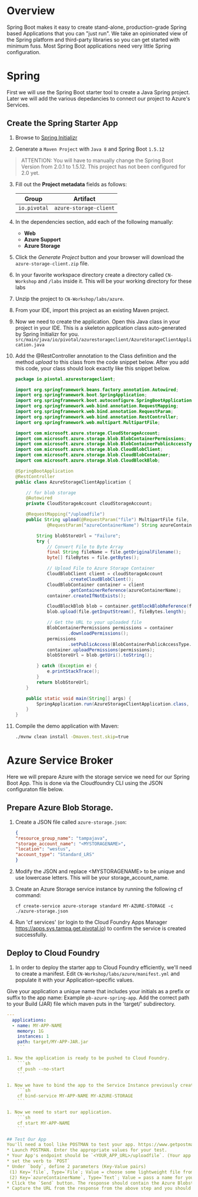 # Overview

Spring Boot makes it easy to create stand-alone, production-grade Spring
based Applications that you can "just run". We take an opinionated view
of the Spring platform and third-party libraries so you can get started
with minimum fuss. Most Spring Boot applications need very little Spring
configuration.

# Spring

First we will use the Spring Boot starter tool to create a Java Spring project. Later we will add the various depedancies to connect
our project to Azure's Services.

## Create the Spring Starter App

1.  Browse to [Spring Initializr](https://start.spring.io)

2.  Generate a `Maven Project` with `Java 8` and Spring Boot `1.5.12`  

> ATTENTION: You will have to manually change the Spring Boot Version from 2.0.1 to 1.5.12. This project has not been configured for 2.0 yet.

3.  Fill out the **Project metadata** fields as follows:
    
    | Group  | Artifact  |
    |---|---|
    | `io.pivotal`  | `azure-storage-client`  |

1. In the dependencies section, add each of the following manually:
    
    - **Web**
    - **Azure Support**
    - **Azure Storage**

1. Click the *Generate Project* button and your browser will download the `azure-storage-client.zip` file.
1. In your favorite workspace directory create a directory called `CN-Workshop` and `/labs` inside it. This will be your working directory for these labs
1. Unzip the project to `CN-Workshop/labs/azure`.
1. From your IDE, import this project as an existing Maven project.
1. Now we need to create the application. Open this Java class in your project in your IDE. This is a skeleton application class auto-generated by Spring Initializr for you. `src/main/java/io/pivotal/azurestorageclient/AzureStorageClientApplication.java`
1. Add the @RestController annotation to the Class definition and the method _upload_ to this class from the code snippet below. After you add this code, your class should look exactly like this snippet below.


    ```java
	package io.pivotal.azurestorageclient;

	import org.springframework.beans.factory.annotation.Autowired;
	import org.springframework.boot.SpringApplication;
	import org.springframework.boot.autoconfigure.SpringBootApplication;
	import org.springframework.web.bind.annotation.RequestMapping;
	import org.springframework.web.bind.annotation.RequestParam;
	import org.springframework.web.bind.annotation.RestController;
	import org.springframework.web.multipart.MultipartFile;

	import com.microsoft.azure.storage.CloudStorageAccount;
	import com.microsoft.azure.storage.blob.BlobContainerPermissions;
	import com.microsoft.azure.storage.blob.BlobContainerPublicAccessType;
	import com.microsoft.azure.storage.blob.CloudBlobClient;
	import com.microsoft.azure.storage.blob.CloudBlobContainer;
	import com.microsoft.azure.storage.blob.CloudBlockBlob;

	@SpringBootApplication
	@RestController
	public class AzureStorageClientApplication {

		// for blob storage
		@Autowired
		private CloudStorageAccount cloudStorageAccount;

		@RequestMapping("/uploadfile")
		public String upload(@RequestParam("file") MultipartFile file,
				@RequestParam("azureContainerName") String azureContainerName) {

			String blobStoreUrl = "Failure";
			try {
				// Convert File to Byte Array
				final String fileName = file.getOriginalFilename();
				byte[] fileBytes = file.getBytes();

				// Upload File to Azure Storage Container
				CloudBlobClient client = cloudStorageAccount
						.createCloudBlobClient();
				CloudBlobContainer container = client
						.getContainerReference(azureContainerName);
				container.createIfNotExists();

				CloudBlockBlob blob = container.getBlockBlobReference(fileName);
				blob.upload(file.getInputStream(), fileBytes.length);

				// Get the URL to your uploaded file
				BlobContainerPermissions permissions = container
						.downloadPermissions();
				permissions
						.setPublicAccess(BlobContainerPublicAccessType.CONTAINER);
				container.uploadPermissions(permissions);
				blobStoreUrl = blob.getUri().toString();

			} catch (Exception e) {
				e.printStackTrace();
			}
			return blobStoreUrl;
		}

		public static void main(String[] args) {
			SpringApplication.run(AzureStorageClientApplication.class, args);
		}
	}
    ```

1. Compile the demo application with Maven:

    ```sh
    ./mvnw clean install -Dmaven.test.skip=true
    ```
# Azure Service Broker

Here we will prepare Azure with the storage service we need for our Spring Boot App. This is done via the Cloudfoundry CLI using the JSON configuraton file below.

## Prepare Azure Blob Storage.

1. Create a JSON file called `azure-storage.json`:
    ```json
    {
    "resource_group_name": "tampajava",
    "storage_account_name": "<MYSTORAGENAME>",
    "location": "westus",
    "account_type": "Standard_LRS"
    }
    ```
1. Modify the JSON and replace   \<MYSTORAGENAME\>    to be unique and use lowercase letters. This will be your storage_account_name. 
2. Create an Azure Storage service instance by running the following cf command:

    `cf create-service azure-storage standard MY-AZURE-STORAGE -c ./azure-storage.json`

3. Run 'cf services' (or login to the Cloud Foundry Apps Manager https://apps.sys.tampa.get.pivotal.io) to confirm the service is created successfully.

## Deploy to Cloud Foundry

1. In order to deploy the starter app to Cloud Foundry efficiently, we'll need to create a manifest. Edit `CN-Workshop/labs/azure/manifest.yml` and populate it with your Application-specific values. 

Give your application a unique name that includes your initials as a prefix or suffix to the app name: Example `pb-azure-spring-app`. Add the correct path to your Build (JAR) file which maven puts in the 'target/' subdirectory.

```yaml
---
  applications:
  - name: MY-APP-NAME
    memory: 1G
    instances: 1
    path: target/MY-APP-JAR.jar
    ```

1. Now the application is ready to be pushed to Cloud Foundry.
    ```sh
    cf push --no-start
    ```

1. Now we have to bind the app to the Service Instance previously created.
    ```sh
    cf bind-service MY-APP-NAME MY-AZURE-STORAGE
    ```

1. Now we need to start our application.
    ```sh
    cf start MY-APP-NAME
    ```

## Test Our App
You'll need a tool like POSTMAN to test your app. https://www.getpostman.com/. Execute the below steps to test your app. 
* Launch POSTMAN. Enter the appropriate values for your test.
* Your App's endpoint should be `<YOUR_APP_URL>/uploadfile`. (Your app's URL can be captured from the output of `cf push` or from the Apps Manager)
* set the verb to `POST`
* Under `body`, define 2 parameters (Key-Value pairs)
 (1) Key=`file`, Type=`File`; Value = choose some lightweight file from your laptop you want to upload. Example - an image. 
 (2) Key=`azureContainerName`, Type=`Text`; Value = pass a name for your Azure Blob Container. This container will be created if it doesn't exist
* Click the `Send` button. The response should contain the Azure Blobstore URL for your uploaded file. 
* Capture the URL from the response from the above step and you should be able to download your file from this URL, which proves that your upload was successful.

